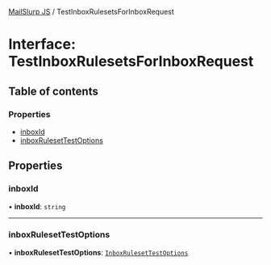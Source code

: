 [MailSlurp JS](../README.md) / TestInboxRulesetsForInboxRequest

# Interface: TestInboxRulesetsForInboxRequest

## Table of contents

### Properties

- [inboxId](TestInboxRulesetsForInboxRequest.md#inboxid)
- [inboxRulesetTestOptions](TestInboxRulesetsForInboxRequest.md#inboxrulesettestoptions)

## Properties

### inboxId

• **inboxId**: `string`

___

### inboxRulesetTestOptions

• **inboxRulesetTestOptions**: [`InboxRulesetTestOptions`](InboxRulesetTestOptions.md)
